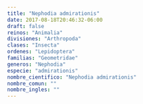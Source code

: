 ```yaml
---
title: "Nephodia admirationis"
date: 2017-08-18T20:46:32-06:00
draft: false
reinos: "Animalia"
divisiones: "Arthropoda"
clases: "Insecta"
ordenes: "Lepidoptera"
familias: "Geometridae"
generos: "Nephodia"
especie: "admirationis"
nombre_cientifico: "Nephodia admirationis"
nombre_comun: ""
nombre_ingles: ""
---
```


